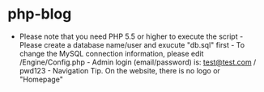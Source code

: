# php-blog
- Please note that you need PHP 5.5 or higher to execute the script - Please create a database name/user and exucute "db.sql" first - To change the MySQL connection information, please edit /Engine/Config.php - Admin login (email/password) is: test@test.com / pwd123 - Navigation Tip. On the website, there is no logo or "Homepage"
